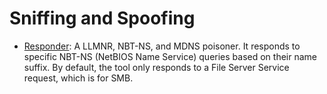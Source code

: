 # Sniffing and Spoofing

- [Responder](https://github.com/lgandx/Responder): A LLMNR, NBT-NS, and MDNS poisoner. It responds to specific NBT-NS (NetBIOS Name Service) queries based on their name suffix. By default, the tool only responds to a File Server Service request, which is for SMB.